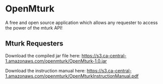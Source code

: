 # OpenMturk

A free and open source application which allows any requester to access the power of the mturk API!

## Mturk Requesters

Download the compiled jar file here: https://s3.ca-central-1.amazonaws.com/openmturk/OpenMturk-1.0.jar

Download the instruction manual here: https://s3.ca-central-1.amazonaws.com/openmturk/OpenMturkInstructionManual.pdf
